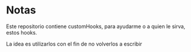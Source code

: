 # Notas 
Este repositorio contiene customHooks, para ayudarme o a quien le sirva, estos hooks.

La idea es utilizarlos con el fin de no volverlos a escribir